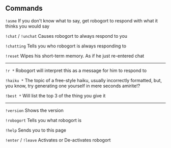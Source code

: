 ## Commands

`!asme` If you don't know what to say, get robogort to respond with what it thinks you would say

`!chat` / `!unchat` Causes robogort to always respond to you

`!chatting` Tells you who robogort is always responding to

`!reset` Wipes his short-term memory. As if he just re-entered chat

---

`!r *` Robogort will interpret this as a message for him to respond to

`!haiku *` The topic of a free-style haiku, usually incorrectly formatted, but, you know, try generating one yourself in mere seconds amirite!?

`!best *` Will list the top 3 of the thing you give it

---

`!version` Shows the version

`!robogort` Tells you what robogort is

`!help` Sends you to this page

`!enter` / `!leave` Activates or De-activates robogort
